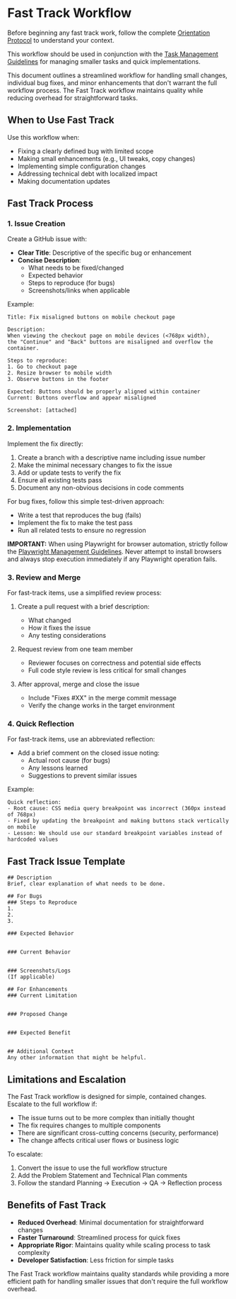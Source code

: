 # Fast Track Workflow

Before beginning any fast track work, follow the complete [Orientation Protocol](../shared/orientate.md) to understand your context.

This workflow should be used in conjunction with the [Task Management Guidelines](../shared/task-management.md) for managing smaller tasks and quick implementations.

This document outlines a streamlined workflow for handling small changes, individual bug fixes, and minor enhancements that don't warrant the full workflow process. The Fast Track workflow maintains quality while reducing overhead for straightforward tasks.

## When to Use Fast Track

Use this workflow when:

- Fixing a clearly defined bug with limited scope
- Making small enhancements (e.g., UI tweaks, copy changes)
- Implementing simple configuration changes
- Addressing technical debt with localized impact
- Making documentation updates

## Fast Track Process

### 1. Issue Creation

Create a GitHub issue with:

- **Clear Title**: Descriptive of the specific bug or enhancement
- **Concise Description**:
  - What needs to be fixed/changed
  - Expected behavior
  - Steps to reproduce (for bugs)
  - Screenshots/links when applicable

Example:

```
Title: Fix misaligned buttons on mobile checkout page

Description:
When viewing the checkout page on mobile devices (<768px width), 
the "Continue" and "Back" buttons are misaligned and overflow the container.

Steps to reproduce:
1. Go to checkout page
2. Resize browser to mobile width
3. Observe buttons in the footer

Expected: Buttons should be properly aligned within container
Current: Buttons overflow and appear misaligned

Screenshot: [attached]
```

### 2. Implementation

Implement the fix directly:

1. Create a branch with a descriptive name including issue number
2. Make the minimal necessary changes to fix the issue
3. Add or update tests to verify the fix
4. Ensure all existing tests pass
5. Document any non-obvious decisions in code comments

For bug fixes, follow this simple test-driven approach:
- Write a test that reproduces the bug (fails)
- Implement the fix to make the test pass
- Run all related tests to ensure no regression

**IMPORTANT:** When using Playwright for browser automation, strictly follow the [Playwright Management Guidelines](../shared/playwright-management.md). Never attempt to install browsers and always stop execution immediately if any Playwright operation fails.

### 3. Review and Merge

For fast-track items, use a simplified review process:

1. Create a pull request with a brief description:
   - What changed
   - How it fixes the issue
   - Any testing considerations
   
2. Request review from one team member
   - Reviewer focuses on correctness and potential side effects
   - Full code style review is less critical for small changes

3. After approval, merge and close the issue
   - Include "Fixes #XX" in the merge commit message
   - Verify the change works in the target environment

### 4. Quick Reflection

For fast-track items, use an abbreviated reflection:

- Add a brief comment on the closed issue noting:
  - Actual root cause (for bugs)
  - Any lessons learned
  - Suggestions to prevent similar issues

Example:

```
Quick reflection:
- Root cause: CSS media query breakpoint was incorrect (360px instead of 768px)
- Fixed by updating the breakpoint and making buttons stack vertically on mobile
- Lesson: We should use our standard breakpoint variables instead of hardcoded values
```

## Fast Track Issue Template

```
## Description
Brief, clear explanation of what needs to be done.

## For Bugs
### Steps to Reproduce
1. 
2.
3.

### Expected Behavior


### Current Behavior


### Screenshots/Logs
(If applicable)

## For Enhancements
### Current Limitation


### Proposed Change


### Expected Benefit


## Additional Context
Any other information that might be helpful.
```

## Limitations and Escalation

The Fast Track workflow is designed for simple, contained changes. Escalate to the full workflow if:

- The issue turns out to be more complex than initially thought
- The fix requires changes to multiple components
- There are significant cross-cutting concerns (security, performance)
- The change affects critical user flows or business logic

To escalate:
1. Convert the issue to use the full workflow structure
2. Add the Problem Statement and Technical Plan comments
3. Follow the standard Planning → Execution → QA → Reflection process

## Benefits of Fast Track

- **Reduced Overhead**: Minimal documentation for straightforward changes
- **Faster Turnaround**: Streamlined process for quick fixes
- **Appropriate Rigor**: Maintains quality while scaling process to task complexity
- **Developer Satisfaction**: Less friction for simple tasks

The Fast Track workflow maintains quality standards while providing a more efficient path for handling smaller issues that don't require the full workflow overhead.